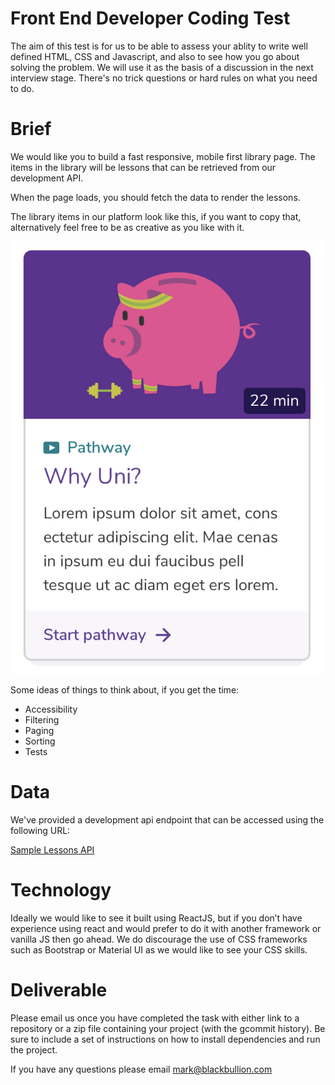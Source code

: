 
# Front End Developer Coding Test

The aim of this test is for us to be able to assess your ablity to write well defined HTML, CSS and Javascript, and also to see how you go about solving the problem. We will use it as the basis of a discussion in the next interview stage. There's no trick questions or hard rules on what you need to do.

# Brief 

We would like you to build a fast responsive, mobile first library page. The items in the library will be lessons that can be retrieved from our development API. 

When the page loads, you should fetch the data to render the lessons. 

The library items in our platform look like this, if you want to copy that, alternatively feel free to be as creative as you like with it.

![Library Item](img/library_item.png "Libray Item")


Some ideas of things to think about, if you get the time:

- Accessibility
- Filtering
- Paging
- Sorting
- Tests


# Data

We've provided a development api endpoint that can be accessed using the following URL:

[Sample Lessons API](http://www.blackbullion.com/_dev/api/lessons)



# Technology

Ideally we would like to see it built using ReactJS, but if you don’t have experience using react and would prefer to do it with another framework or vanilla JS then go ahead. We do discourage the use of CSS frameworks such as Bootstrap or Material UI as we would like to see your CSS skills.


# Deliverable

Please email us once you have completed the task with either link to a repository or a zip file containing your project (with the gcommit history). Be sure to include a set of instructions on how to install dependencies and run the project.


If you have any questions please email [mark@blackbullion.com](mailto:mark@blackbullion.com)
